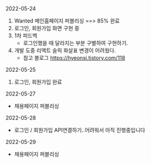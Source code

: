 2022-05-24
1. Wanted 메인홈페이지 퍼블리싱 ==> 85% 완료
2. 로그인, 회원가입 화면 구현 중
3. 1차 피드백
     - 로그인했을 때 달라지는 부분 구별하여 구현하기.
4. 개발 도중 리액트 슬릭 화살표 변경이 어려웠다.
     - 참고 블로그
        https://hyeonsi.tistory.com/118


2022-05-25 
1. 로그인, 회원가입 완료

2022-05-27
- 채용페이지 퍼블리싱

2022-05-28
- 로그인 / 회원가입 API연결하기..어려워서 아직 진행중입니다 

2022-05-29
- 채용페이지 퍼블리싱
